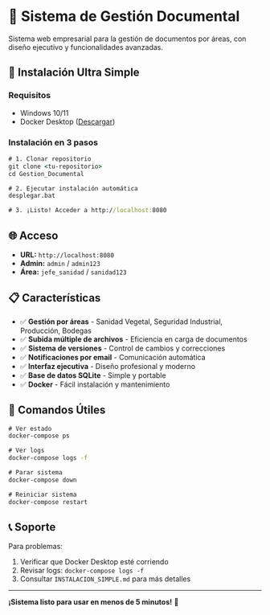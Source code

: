 # 📁 Sistema de Gestión Documental

Sistema web empresarial para la gestión de documentos por áreas, con diseño ejecutivo y funcionalidades avanzadas.

## 🚀 Instalación Ultra Simple

### Requisitos
- Windows 10/11
- Docker Desktop ([Descargar](https://www.docker.com/products/docker-desktop))

### Instalación en 3 pasos

```cmd
# 1. Clonar repositorio
git clone <tu-repositorio>
cd Gestion_Documental

# 2. Ejecutar instalación automática
desplegar.bat

# 3. ¡Listo! Acceder a http://localhost:8080
```

## 🌐 Acceso

- **URL:** `http://localhost:8080`
- **Admin:** `admin` / `admin123`
- **Área:** `jefe_sanidad` / `sanidad123`

## 📋 Características

- ✅ **Gestión por áreas** - Sanidad Vegetal, Seguridad Industrial, Producción, Bodegas
- ✅ **Subida múltiple de archivos** - Eficiencia en carga de documentos
- ✅ **Sistema de versiones** - Control de cambios y correcciones
- ✅ **Notificaciones por email** - Comunicación automática
- ✅ **Interfaz ejecutiva** - Diseño profesional y moderno
- ✅ **Base de datos SQLite** - Simple y portable
- ✅ **Docker** - Fácil instalación y mantenimiento

## 🔧 Comandos Útiles

```cmd
# Ver estado
docker-compose ps

# Ver logs
docker-compose logs -f

# Parar sistema
docker-compose down

# Reiniciar sistema
docker-compose restart
```

## 📞 Soporte

Para problemas:
1. Verificar que Docker Desktop esté corriendo
2. Revisar logs: `docker-compose logs -f`
3. Consultar `INSTALACION_SIMPLE.md` para más detalles

---

**¡Sistema listo para usar en menos de 5 minutos!** 🎉
